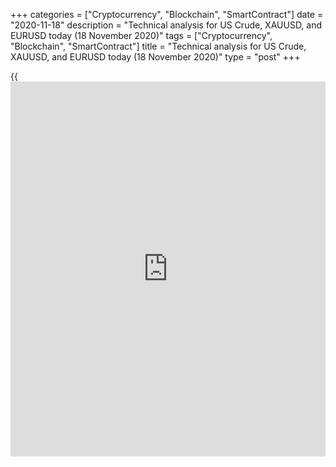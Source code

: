 +++
categories = ["Cryptocurrency", "Blockchain", "SmartContract"]
date = "2020-11-18"
description = "Technical analysis for US Crude, XAUUSD, and EURUSD today (18 November 2020)"
tags = ["Cryptocurrency", "Blockchain", "SmartContract"]
title = "Technical analysis for US Crude, XAUUSD, and EURUSD today (18 November 2020)"
type = "post"
+++

{{<iframe id="large-banner" src="https://www.bounty.group/#slide=24.0" width="100%" height="600" scrolling="no" style="border: 0px solid rgb(216, 221, 230); border-radius: 3px;">}}

2020-11-18

2020-11-18

Short-term forecast for oil, gold, and EURUSD for 18.11.2020Alex
Rodionov

I welcome my fellow traders! I have made a price forecast for US Crude,
XAUUSD, and EURUSD using a combination of margin zones methodology and
technical analysis. Based on the market analysis, I suggest entry
signals for day traders.

The gold price is being corrected up in the medium-term downtrend.

The article covers the following subjects:

## Oil price forecast for today: USCrude analysis

Nothing has changed in the medium-term oil price chart. The middle-term
uptrend continues; the target is in Target Zone 2 [44.22 — 43.71].

The short-term oil trend is down. Yesterday, sellers drove the price
back under the resistance Additional Zone [41.32 – 41.20] and drew a
1-2-3 pattern to sell.

Today, I recommend entering short trades according to this pattern with
a stop loss above yesterday’s high.

If the price starts rising and the trade is exited with a stop loss, we
shall look for another pattern to sell in the short-term downtrend's key
resistance [42.63 — 42.39].

### [USCrude ][1]trading ideas for today:

  1. Sell at the current prices. TakeProfit: 40.05. StopLoss: 41.73.

  2. Sell according to the pattern in Intermediary Zone [42.63 - 42.39]. TakeProfit: 40.05. StopLoss: according to the pattern rules.

* * *

## Gold price forecast for today: XAUUSD analysis

Gold price is being corrected up in the middle-term downtrend. Good
prices to sell gold are in the zone of [1976.9 — 1965.4], which is far
from the current prices.

Let us look at the short-term gold price chart. The gold price is being
corrected up in the short-term downtrend. The correction target is to
test the key resistance Intermediary Zone [1913.6 – 1907.9].

Today, I suggested expecting the price to grow up to IZ. After IZ is
tested, we shall look for a sell pattern. If there is a sell pattern, we
should sell gold with the target to break through the low of last week.

If the price breaks out IZ upside, the short-term trend will turn up,
and the buy target will be the upper Target Zone [1976.9 — 1965.4].

### [XAUUSD][2] trading ideas for today:

Sell according to the pattern in Intermediary Zone [1913.6 - 1907.9].
TakeProfit: 1850.0. StopLoss: according to the pattern rules.

* * *

## Euro/Dollar forecast for today: EURUSD analysis

EURUSD is running up in the middle-term uptrend. The upside target is
Target Zone 2 [1.2032 - 1.2012]. I recommend entering purchases at good
prices. The trend key support is in the zone of [1.1688 — 1.1665].

There is a contradiction in the short-term EURUSD price chart. The
short-term euro trend is down. The sell target is the low of last week +
Target Zone [1.1688 – 1.1665].

Yesterday, traders were testing the trend key resistance [1.1873 –
1.1861]. The zone wasn’t broken out; the US session closed the price
within the resistance zone.

Today, we continue looking for a sell entry according to the pattern.
The pattern will emerge when the price breaks through the low of
November 16.

An alternative scenario to buy the euro will be relevant if the bulls
break out IZ and consolidate the price above.

### [EURUSD][3] trading ideas for today:

Sell according to the pattern in Intermediary Zone [1.1873 - 1.1861].
TakeProfit: 1.1747, Target Zone [1.1688 - 1.1665]. StopLoss: according
to the pattern rules.

* * *

P.S. Did you like my article? Share it in social networks: it will be
the best “thank you" :)

Ask me questions and comment below. I’ll be glad to answer your
questions and give necessary explanations.

 **Useful links:**

  * I recommend trying to trade with a reliable broker [here][4]. The system allows you to trade by yourself or copy successful traders from all across the globe.
  * Use my promo-code BLOG for getting deposit bonus 50% on LiteForex platform. Just enter this code in the appropriate field while [depositing][5] your trading account.
  * Telegram chat for traders: <t.me/liteforexengchat>. We are sharing the signals and trading experience
  * Telegram channel with high-quality analytics, Forex reviews, training articles, and other useful things for traders <t.me/liteforex>

## Price chart of XAUUSD in real time mode

The content of this article reflects the author’s opinion and does not
necessarily reflect the official position of LiteForex. The material
published on this page is provided for informational purposes only and
should not be considered as the provision of investment advice for the
purposes of Directive 2004/39/EC.

Rate this article:

{{value}}

( {{count}} {{title}} )

   1. my.liteforex.com/trading?type=oil
   2. my.liteforex.com/trading/chart?symbol=XAUUSD
   3. my.liteforex.com/trading/chart?symbol=EURUSD
   4. my.liteforex.com/?category=analysts-opinions&slug=short-term-forecast-for-oil-gold-and-eurusd-for-18112020&openPopup=%2Fregistration%2Fpopup&utm_source=blog&utm_medium=article&utm_campaign=bonus
   5. my.liteforex.com/deposit/?category=analysts-opinions&slug=short-term-forecast-for-oil-gold-and-eurusd-for-18112020&promo_code=BLOG&utm_source=blog&utm_medium=article&utm_campaign=bonus